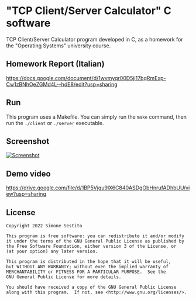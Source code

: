 # "TCP Client/Server Calculator" C software
TCP Client/Server Calculator program developed in C, as a homework for the "Operating Systems" university course.

## Homework Report (Italian)

https://docs.google.com/document/d/1wvmyqr00D5ji17bgRmExp-Cw1zBNhOeZGMd4L--hdE8/edit?usp=sharing

## Run

This program uses a Makefile. You can simply run the `make` command, then run the `./client` or `./server` executable.

## Screenshot

[![Screenshot](https://i.postimg.cc/1zJS5Wwn/Immagine-2022-05-07-105212.png)](https://postimg.cc/nsjg3Gdp)

## Demo video

https://drive.google.com/file/d/1BP5Vjgu9lX6C840ASDgObHnrufADhbUU/view?usp=sharing

## License

    Copyright 2022 Simone Sestito
    
    This program is free software: you can redistribute it and/or modify
    it under the terms of the GNU General Public License as published by
    the Free Software Foundation, either version 3 of the License, or
    (at your option) any later version.

    This program is distributed in the hope that it will be useful,
    but WITHOUT ANY WARRANTY; without even the implied warranty of
    MERCHANTABILITY or FITNESS FOR A PARTICULAR PURPOSE.  See the
    GNU General Public License for more details.

    You should have received a copy of the GNU General Public License
    along with this program.  If not, see <http://www.gnu.org/licenses/>.
